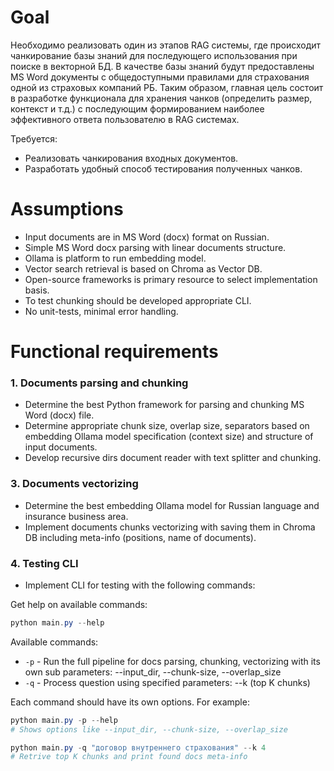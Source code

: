 # Goal

Необходимо реализовать один из этапов RAG системы, где происходит чанкирование базы знаний для последующего
использования при поиске в векторной БД.
В качестве базы знаний будут предоставлены MS Word документы с общедоступными правилами для страхования одной из
страховых компаний РБ.
Таким образом, главная цель состоит в разработке функционала для хранения чанков (определить размер,
контекст и т.д.) с последующим формированием наиболее эффективного ответа пользователю в RAG системах.

Требуется:

- Реализовать чанкирования входных документов.
- Разработать удобный способ тестирования полученных чанков.

# Assumptions

- Input documents are in MS Word (docx) format on Russian.
- Simple MS Word docx parsing with linear documents structure.
- Ollama is platform to run embedding model.
- Vector search retrieval is based on Chroma as Vector DB.
- Open-source frameworks is primary resource to select implementation basis.
- To test chunking should be developed appropriate CLI.
- No unit-tests, minimal error handling.

# Functional requirements

### 1. Documents parsing and chunking

- Determine the best Python framework for parsing and chunking MS Word (docx) file.
- Determine appropriate chunk size, overlap size, separators based on embedding Ollama model specification (context size) and
  structure of input documents.
- Develop recursive dirs document reader with text splitter and chunking.

### 3. Documents vectorizing

- Determine the best embedding Ollama model for Russian language and insurance business area.
- Implement documents chunks vectorizing with saving them in Chroma DB including meta-info (positions, name of documents).

### 4. Testing CLI

- Implement CLI for testing with the following commands:

Get help on available commands:

```powershell
python main.py --help
```

Available commands:

- `-p` - Run the full pipeline for docs parsing, chunking, vectorizing with its own sub parameters: --input_dir,
  --chunk-size, --overlap_size
- `-q` - Process question using specified parameters: --k (top K chunks)

Each command should have its own options. For example:

```powershell
python main.py -p --help
# Shows options like --input_dir, --chunk-size, --overlap_size

python main.py -q "договор внутреннего страхования" --k 4
# Retrive top K chunks and print found docs meta-info 
```

